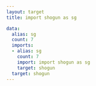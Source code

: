 ```yaml
---
layout: target
title: import shogun as sg

data:
  alias: sg
  count: 7
  imports:
  - alias: sg
    count: 7
    import: import shogun as sg
    target: shogun
  target: shogun
---
```

